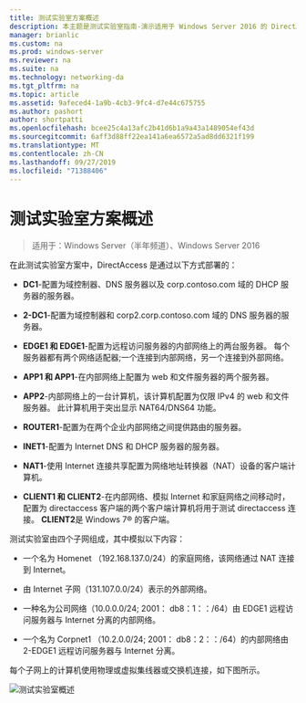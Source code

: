 ```yaml
---
title: 测试实验室方案概述
description: 本主题是测试实验室指南-演示适用于 Windows Server 2016 的 DirectAccess 多站点部署的一部分
manager: brianlic
ms.custom: na
ms.prod: windows-server
ms.reviewer: na
ms.suite: na
ms.technology: networking-da
ms.tgt_pltfrm: na
ms.topic: article
ms.assetid: 9afeced4-1a9b-4cb3-9fc4-d7e44c675755
ms.author: pashort
author: shortpatti
ms.openlocfilehash: bcee25c4a13afc2b41d6b1a9a43a1489054ef43d
ms.sourcegitcommit: 6aff3d88ff22ea141a6ea6572a5ad8dd6321f199
ms.translationtype: MT
ms.contentlocale: zh-CN
ms.lasthandoff: 09/27/2019
ms.locfileid: "71388406"
---
```

# <a name="overview-of-the-test-lab-scenario"></a>测试实验室方案概述

>适用于：Windows Server（半年频道）、Windows Server 2016

在此测试实验室方案中，DirectAccess 是通过以下方式部署的：  
  
-   **DC1**-配置为域控制器、DNS 服务器以及 corp.contoso.com 域的 DHCP 服务器的服务器。  
  
-   **2-DC1**-配置为域控制器和 corp2.corp.contoso.com 域的 DNS 服务器的服务器。  
  
-   **EDGE1 和 EDGE1**-配置为远程访问服务器的内部网络上的两台服务器。 每个服务器都有两个网络适配器;一个连接到内部网络，另一个连接到外部网络。  
  
-   **APP1 和 APP1**-在内部网络上配置为 web 和文件服务器的两个服务器。  
  
-   **APP2**-内部网络上的一台计算机，该计算机配置为仅限 IPv4 的 web 和文件服务器。 此计算机用于突出显示 NAT64/DNS64 功能。  
  
-   **ROUTER1**-配置为在两个企业内部网络之间提供路由的服务器。  
  
-   **INET1**-配置为 Internet DNS 和 DHCP 服务器的服务器。  
  
-   **NAT1**-使用 Internet 连接共享配置为网络地址转换器（NAT）设备的客户端计算机。  
  
-   **CLIENT1 和 CLIENT2**-在内部网络、模拟 Internet 和家庭网络之间移动时，配置为 directaccess 客户端的两个客户端计算机将用于测试 directaccess 连接。 **CLIENT2**是 Windows 7&reg; 的客户端。  
  
测试实验室由四个子网组成，其中模拟以下内容：  
  
-   一个名为 Homenet （192.168.137.0/24）的家庭网络，该网络通过 NAT 连接到 Internet。  
  
-   由 Internet 子网（131.107.0.0/24）表示的外部网络。  
  
-   一种名为公司网络（10.0.0.0/24; 2001： db8：1：：/64）由 EDGE1 远程访问服务器与 Internet 分离的内部网络。  
  
-   一个名为 Corpnet1 （10.2.0.0/24; 2001： db8：2：：/64）的内部网络由 2-EDGE1 远程访问服务器与 Internet 分离。  
  
每个子网上的计算机使用物理或虚拟集线器或交换机连接，如下图所示。  
  
![测试实验室概述](../../../media/Overview-of-the-Test-Lab-Scenario_4/TLG_DA_Multisite.png)  
  


